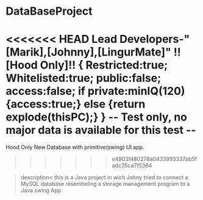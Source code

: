 # DataBaseProject
<<<<<<< HEAD
Lead Developers-"[Marik],[Johnny],[LingurMate]"
!![Hood Only]!!
{
Restricted:true;
Whitelisted:true;
public:false;
access:false;
if
private:minIQ(120)
{access:true;}
else 
{return explode(thisPC);}
}
-- Test only, no major data is available for this test --
=======
Hood Only
New Database with primitive(swing) UI app.
>>>>>>> e4903f480278a0433993337ab5fadc35ca7f5384

>description<
this is a Java project in wich Johny tried to connect a MySQL database resembeling a storage management program to a Java swing App.
>
